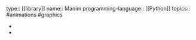 type:: [[library]]
name:: Manim
programming-language:: [[Python]] 
topics:: #animations #graphics

-
-